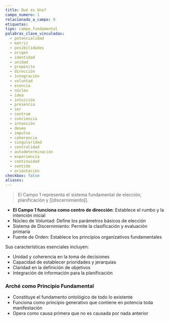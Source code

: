 ```yaml
---
title: Qué es Uno?
campo_numero: 1
relacionado_a_campo: 0
etiquetas: 
tipo: campo_fundamental
palabras_clave_vinculadas:
  - potencialidad
  - matriz
  - posibilidades
  - origen
  - identidad
  - unidad
  - propósito
  - dirección
  - integración
  - voluntad
  - esencia
  - núcleo
  - idea
  - intuición
  - presencia
  - ser
  - centrum
  - conciencia
  - intención
  - deseo
  - impulso
  - coherencia
  - singularidad
  - centralidad
  - autodeterminación
  - experiencia
  - continuidad
  - sentido
  - orientación
checkbox: false
aliases:
---
```

> El Campo 1 representa el sistema fundamental de elección, planificación y [[discernimiento]]. 

- **El Campo 1 funciona como centro de dirección**: Establece el rumbo y la intención inicial 
- Núcleo de Voluntad: Define los parámetros básicos de elección 
- Sistema de Discernimiento: Permite la clasificación y evaluación primaria 
- Fuente de Orden: Establece los principios organizativos fundamentales 

Sus características esenciales incluyen: 

- Unidad y coherencia en la toma de decisiones 
- Capacidad de establecer prioridades y jerarquías 
- Claridad en la definición de objetivos 
- Integración de información para la planificación

### Arché como Principio Fundamental

- Constituye el fundamento ontológico de todo lo existente
- Funciona como principio generativo que contiene en potencia toda manifestación
- Opera como causa primera que no es causada por nada anterior
